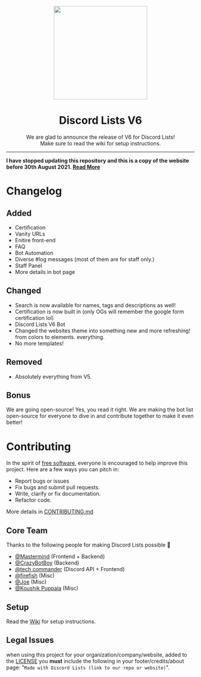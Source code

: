 <p align="center"><a href="https://discordlists100.xyz"><img height="250" src="https://cdn.discordapp.com/attachments/870296629134114817/870305666978439208/Discord_Lists_V6_Logo.png"></a></p>

<h1 align="center"> Discord Lists V6 </h1>

<p align="center">We are glad to announce the release of V6 for Discord Lists! <br> Make sure to read the wiki for setup instructions.</p>
<hr>

**I have stopped updating this repository and this is a copy of the website before 30th August 2021. [Read More](https://discordlistsdestruction.memastermind.repl.co)**

# Changelog

## **Added**
- Certification
- Vanity URLs 
- Enitire front-end
- FAQ
- Bot Automation
- Diverse #log messages (most of them are for staff only.)
- Staff Panel
- More details in bot page

## **Changed**
- Search is now available for names, tags and descriptions as well!
- Certification is now built in (only OGs will remember the google form certification lol)
- Discord Lists V6 Bot
- Changed the websites theme into something new and more refreshing! from colors to elements. everything.
- No more templates!

## **Removed**
- Absolutely everything from V5.

## **Bonus**
We are going open-source! Yes, you read it right. We are making the bot list open-source for everyone to dive in and contribute together to make it even better!


# **Contributing**
In the spirit of [free software](http://www.fsf.org/licensing/essays/free-sw.html), everyone is encouraged to help improve this project. Here are a few ways you can pitch in:

 - Report bugs or issues
 - Fix bugs and submit pull requests.
 - Write, clarify or fix documentation.
 - Refactor code.

More details in [CONTRIBUTING.md](../main/CONTRIBUTING.md)

## Core Team

Thanks to the following people for making Discord Lists possible 💝
- [@Mastermind](https://github.com/memastermind) (Frontend + Backend)
- [@CrazyBotBoy](https://github.com/pasindudushan) (Backend)
- [@tech commander](https://github.com/tech-commander) (Discord API + Frontend)
- [@firefish]() (Misc)
- [@Joe]() (Misc)
- [@Koushik Puppala](https://github.com/koushikpuppala) (Misc)

## Setup
Read the [Wiki](https://github.com/Discord-Lists/Discord-Lists-v6/wiki) for setup instructions.

## Legal Issues
when using this project for your organization/company/website, added to the [LICENSE](../main/LICENSE.md) you **must** include the following in your footer/credits/about page: 
"`Made with Discord Lists (link to our repo or website)`". 

